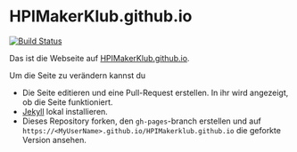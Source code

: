 # HPIMakerKlub.github.io

[![Build Status](https://travis-ci.org/HPIMakerKlub/HPIMakerKlub.github.io.svg)](https://travis-ci.org/HPIMakerKlub/HPIMakerKlub.github.io)


Das ist die Webseite auf [HPIMakerKlub.github.io](http://HPIMakerKlub.github.io).

Um die Seite zu verändern kannst du

- Die Seite editieren und eine Pull-Request erstellen. In ihr wird angezeigt, ob die Seite funktioniert.
- [Jekyll](http://jekyllrb.com/) lokal installieren.
- Dieses Repository forken, den `gh-pages`-branch erstellen und auf `https://<MyUserName>.github.io/HPIMakerklub.github.io` die geforkte Version ansehen.
